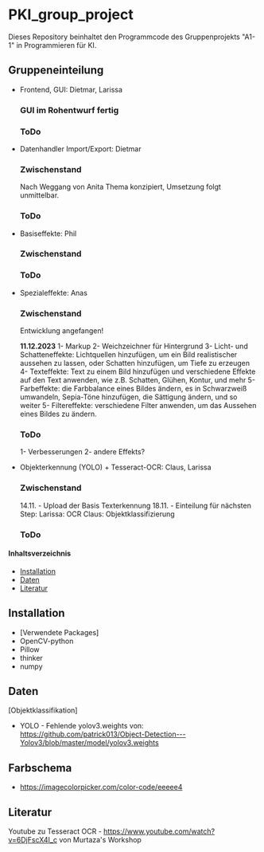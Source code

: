 # PKI_group_project
Dieses Repository beinhaltet den Programmcode des Gruppenprojekts "A1-1" in Programmieren für KI.

## Gruppeneinteilung
- Frontend, GUI: Dietmar, Larissa
  ### GUI im Rohentwurf fertig
  ### ToDo
  
- Datenhandler Import/Export: Dietmar
  ### Zwischenstand
  Nach Weggang von Anita Thema konzipiert, Umsetzung folgt unmittelbar.
  ### ToDo
  
- Basiseffekte: Phil
  ### Zwischenstand
  ### ToDo
  
- Spezialeffekte: Anas
  ### Zwischenstand
  Entwicklung angefangen!
  
  **11.12.2023**
  1- Markup
  2- Weichzeichner für Hintergrund
  3- Licht- und Schatteneffekte: Lichtquellen hinzufügen, um ein Bild realistischer aussehen zu lassen, oder Schatten hinzufügen, um Tiefe zu erzeugen
  4- Texteffekte: Text zu einem Bild hinzufügen und verschiedene Effekte auf den Text anwenden, wie z.B. Schatten, Glühen, Kontur, und mehr
  5- Farbeffekte: die Farbbalance eines Bildes ändern, es in Schwarzweiß umwandeln, Sepia-Töne hinzufügen, die Sättigung ändern, und so weiter
  5- Filtereffekte: verschiedene Filter anwenden, um das Aussehen eines Bildes zu ändern.

  ### ToDo
  1- Verbesserungen
  2- andere Effekts?
  
  
- Objekterkennung (YOLO) + Tesseract-OCR: Claus, Larissa
  ### Zwischenstand
  14.11. - Upload der Basis Texterkennung
  18.11. - Einteilung für nächsten Step: Larissa: OCR  Claus: Objektklassifizierung
  ### ToDo

#### Inhaltsverzeichnis
- [Installation](#installation)
- [Daten](#daten)
- [Literatur](#literatur)

## Installation
- [Verwendete Packages]
- OpenCV-python
- Pillow
- thinker
- numpy

## Daten
[Objektklassifikation]
- YOLO - Fehlende yolov3.weights von: https://github.com/patrick013/Object-Detection---Yolov3/blob/master/model/yolov3.weights

## Farbschema
- https://imagecolorpicker.com/color-code/eeeee4  

## Literatur
Youtube zu Tesseract OCR - https://www.youtube.com/watch?v=6DjFscX4I_c von Murtaza's Workshop



